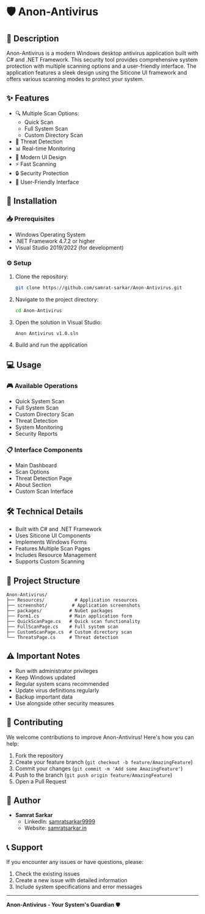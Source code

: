# 🛡️ Anon-Antivirus

## 📝 Description
Anon-Antivirus is a modern Windows desktop antivirus application built with C# and .NET Framework. This security tool provides comprehensive system protection with multiple scanning options and a user-friendly interface. The application features a sleek design using the Siticone UI framework and offers various scanning modes to protect your system.

## ✨ Features
- 🔍 Multiple Scan Options:
  - Quick Scan
  - Full System Scan
  - Custom Directory Scan
- 🎯 Threat Detection
- 📊 Real-time Monitoring
- 🎨 Modern UI Design
- ⚡ Fast Scanning
- 🔒 Security Protection
- 📱 User-Friendly Interface

## 🚀 Installation

### 📥 Prerequisites
- Windows Operating System
- .NET Framework 4.7.2 or higher
- Visual Studio 2019/2022 (for development)

### ⚙️ Setup
1. Clone the repository:
   ```bash
   git clone https://github.com/samrat-sarkar/Anon-Antivirus.git
   ```

2. Navigate to the project directory:
   ```bash
   cd Anon-Antivirus
   ```

3. Open the solution in Visual Studio:
   ```bash
   Anon Antivirus v1.0.sln
   ```

4. Build and run the application

## 💻 Usage

### 🎮 Available Operations
- Quick System Scan
- Full System Scan
- Custom Directory Scan
- Threat Detection
- System Monitoring
- Security Reports

### 📋 Interface Components
- Main Dashboard
- Scan Options
- Threat Detection Page
- About Section
- Custom Scan Interface

## 🛠️ Technical Details
- Built with C# and .NET Framework
- Uses Siticone UI Components
- Implements Windows Forms
- Features Multiple Scan Pages
- Includes Resource Management
- Supports Custom Scanning

## 📁 Project Structure
```
Anon-Antivirus/
├── Resources/           # Application resources
├── screenshot/         # Application screenshots
├── packages/          # NuGet packages
├── Form1.cs           # Main application form
├── QuickScanPage.cs   # Quick scan functionality
├── FullScanPage.cs    # Full system scan
├── CustomScanPage.cs  # Custom directory scan
└── ThreatsPage.cs     # Threat detection
```

## ⚠️ Important Notes
- Run with administrator privileges
- Keep Windows updated
- Regular system scans recommended
- Update virus definitions regularly
- Backup important data
- Use alongside other security measures

## 🤝 Contributing
We welcome contributions to improve Anon-Antivirus! Here's how you can help:

1. Fork the repository
2. Create your feature branch (`git checkout -b feature/AmazingFeature`)
3. Commit your changes (`git commit -m 'Add some AmazingFeature'`)
4. Push to the branch (`git push origin feature/AmazingFeature`)
5. Open a Pull Request

## 👤 Author
- **Samrat Sarkar**
  - LinkedIn: [samratsarkar9999](https://www.linkedin.com/in/samratsarkar9999/)
  - Website: [samratsarkar.in](https://samratsarkar.in/)

## 📞 Support
If you encounter any issues or have questions, please:
1. Check the existing issues
2. Create a new issue with detailed information
3. Include system specifications and error messages

---

**Anon-Antivirus - Your System's Guardian** 🛡️ 